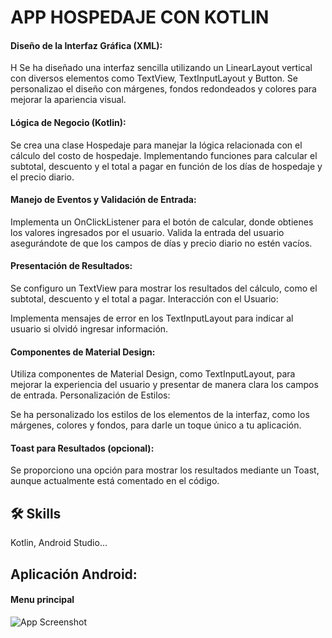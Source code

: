 
# APP HOSPEDAJE CON KOTLIN

#### Diseño de la Interfaz Gráfica (XML):

H
Se ha diseñado una interfaz sencilla utilizando un LinearLayout vertical con diversos elementos como TextView, TextInputLayout y Button.
Se personalizao el diseño con márgenes, fondos redondeados y colores para mejorar la apariencia visual.

#### Lógica de Negocio (Kotlin):

Se crea una clase Hospedaje para manejar la lógica relacionada con el cálculo del costo de hospedaje.
Implementando funciones para calcular el subtotal, descuento y el total a pagar en función de los días de hospedaje y el precio diario.

#### Manejo de Eventos y Validación de Entrada:

Implementa un OnClickListener para el botón de calcular, donde obtienes los valores ingresados por el usuario.
Valida la entrada del usuario asegurándote de que los campos de días y precio diario no estén vacíos.

#### Presentación de Resultados:

Se configuro un TextView para mostrar los resultados del cálculo, como el subtotal, descuento y el total a pagar.
Interacción con el Usuario:

Implementa mensajes de error en los TextInputLayout para indicar al usuario si olvidó ingresar información.

#### Componentes de Material Design:

Utiliza componentes de Material Design, como TextInputLayout, para mejorar la experiencia del usuario y presentar de manera clara los campos de entrada.
Personalización de Estilos:

Se ha personalizado los estilos de los elementos de la interfaz, como los márgenes, colores y fondos, para darle un toque único a tu aplicación.

#### Toast para Resultados (opcional):

Se proporciono una opción para mostrar los resultados mediante un Toast, aunque actualmente está comentado en el código.
## 🛠 Skills
Kotlin, Android Studio...


## Aplicación Android:

#### Menu principal
![App Screenshot](https://i.ibb.co/YZTZLcr/Captura-de-pantalla-2024-02-01-174812.png)
